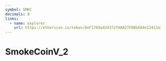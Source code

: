 ```yaml
---
symbol: SMKC
decimals: 8
links:
  - name: explorer
    url: https://etherscan.io/token/0xF17A9ad24372fAAA27F0Bb684e13413a3De84C4b
---
```


# SmokeCoinV_2
